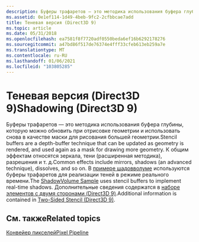 ```yaml
---
description: Буферы трафаретов — это методика использования буфера глубины, которую можно обновить при отрисовке геометрии и использовать снова в качестве маски для рисования большей геометрии.
ms.assetid: 0e1ef114-1d49-4beb-9fc2-2cfbbcae7add
title: Теневая версия (Direct3D 9)
ms.topic: article
ms.date: 05/31/2018
ms.openlocfilehash: ea7581f8f7720adf0550beda6ef16b6292178276
ms.sourcegitcommit: a47bd86f517de76374e4fff33cfeb613eb259a7e
ms.translationtype: MT
ms.contentlocale: ru-RU
ms.lasthandoff: 01/06/2021
ms.locfileid: "103805285"
---
```

# <a name="shadowing-direct3d-9"></a><span data-ttu-id="2c562-103">Теневая версия (Direct3D 9)</span><span class="sxs-lookup"><span data-stu-id="2c562-103">Shadowing (Direct3D 9)</span></span>

<span data-ttu-id="2c562-104">Буферы трафаретов — это методика использования буфера глубины, которую можно обновить при отрисовке геометрии и использовать снова в качестве маски для рисования большей геометрии.</span><span class="sxs-lookup"><span data-stu-id="2c562-104">Stencil buffers are a depth-buffer technique that can be updated as geometry is rendered, and used again as a mask for drawing more geometry.</span></span> <span data-ttu-id="2c562-105">К общим эффектам относятся зеркала, тени (расширенная методика), разрешения и т. д.</span><span class="sxs-lookup"><span data-stu-id="2c562-105">Common effects include mirrors, shadows (an advanced technique), dissolves, and so on.</span></span> <span data-ttu-id="2c562-106">В [примере шадовволуме](https://msdn.microsoft.com/library/Ee418792(v=VS.85).aspx) используются буферы трафаретов для реализации теней в режиме реального времени.</span><span class="sxs-lookup"><span data-stu-id="2c562-106">The [ShadowVolume Sample](https://msdn.microsoft.com/library/Ee418792(v=VS.85).aspx) uses stencil buffers to implement real-time shadows.</span></span> <span data-ttu-id="2c562-107">Дополнительные сведения содержатся в [наборе элементов с двумя сторонами (Direct3D 9)](two-sided-stencil.md).</span><span class="sxs-lookup"><span data-stu-id="2c562-107">Additional information is contained in [Two-Sided Stencil (Direct3D 9)](two-sided-stencil.md).</span></span>

## <a name="related-topics"></a><span data-ttu-id="2c562-108">См. также</span><span class="sxs-lookup"><span data-stu-id="2c562-108">Related topics</span></span>

<dl> <dt>

[<span data-ttu-id="2c562-109">Конвейер пикселей</span><span class="sxs-lookup"><span data-stu-id="2c562-109">Pixel Pipeline</span></span>](pixel-pipeline.md)
</dt> </dl>

 

 



